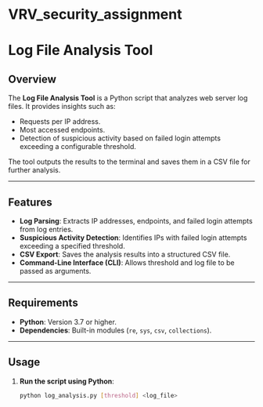 # VRV_security_assignment
# Log File Analysis Tool

## Overview
The **Log File Analysis Tool** is a Python script that analyzes web server log files. It provides insights such as:
- Requests per IP address.
- Most accessed endpoints.
- Detection of suspicious activity based on failed login attempts exceeding a configurable threshold.

The tool outputs the results to the terminal and saves them in a CSV file for further analysis.

---

## Features
- **Log Parsing**: Extracts IP addresses, endpoints, and failed login attempts from log entries.
- **Suspicious Activity Detection**: Identifies IPs with failed login attempts exceeding a specified threshold.
- **CSV Export**: Saves the analysis results into a structured CSV file.
- **Command-Line Interface (CLI)**: Allows threshold and log file to be passed as arguments.

---

## Requirements
- **Python**: Version 3.7 or higher.
- **Dependencies**: Built-in modules (`re`, `sys`, `csv`, `collections`).

---

## Usage

1. **Run the script using Python**:
   ```bash
   python log_analysis.py [threshold] <log_file>
